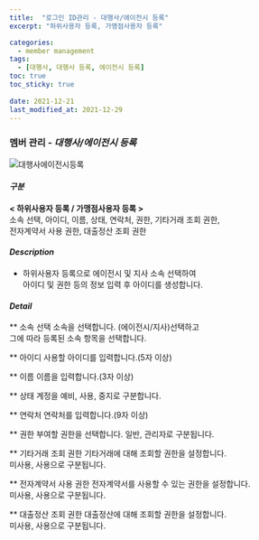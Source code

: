 ```yaml
---
title:  "로그인 ID관리 - 대행사/에이전시 등록"
excerpt: "하위사용자 등록, 가맹점사용자 등록"

categories:
  - member management
tags:
  - [대행사, 대행사 등록, 에이전시 등록]
toc: true
toc_sticky: true
 
date: 2021-12-21
last_modified_at: 2021-12-29
---
```

### 멤버 관리 - *대행사/에이전시 등록*
![대행사에이전시등록](https://user-images.githubusercontent.com/95394003/146888311-e15563ff-b471-4370-9f60-1e59a3d60cac.jpeg)

#### *구분* <br>
**< 하위사용자 등록 / 가맹점사용자 등록 >**
<br>소속 선택, 아이디, 이름, 상태, 연락처, 권한, 기타거래 조회 권한,<br>전자계약서 사용 권한, 대출정산 조회 권한

#### *Description*
- 하위사용자 등록으로 에이전시 및 지사 소속 선택하여<br>아이디 및 권한 등의 정보 입력 후 아이디를 생성합니다.

#### *Detail*

** 소속 선택
소속을 선택합니다. (에이전시/지사)선택하고<br>그에 따라 등록된 소속 항목을 선택합니다.

** 아이디
사용할 아이디를 입력합니다.(5자 이상)

** 이름
이름을 입력합니다.(3자 이상)

** 상태
계정을 예비, 사용, 중지로 구분합니다.

** 연락처
연락처를 입력합니다.(9자 이상)

** 권한
부여할 권한을 선택합니다. 일반, 관리자로 구분됩니다.

** 기타거래 조회 권한
기타거래에 대해 조회할 권한을 설정합니다.<br>미사용, 사용으로 구분됩니다.

** 전자계약서 사용 권한
전자계약서를 사용할 수 있는 권한을 설정합니다.<br>미사용, 사용으로 구분됩니다.

** 대출정산 조회 권한
대출정산에 대해 조회할 권한을 설정합니다.<br>미사용, 사용으로 구분됩니다.
